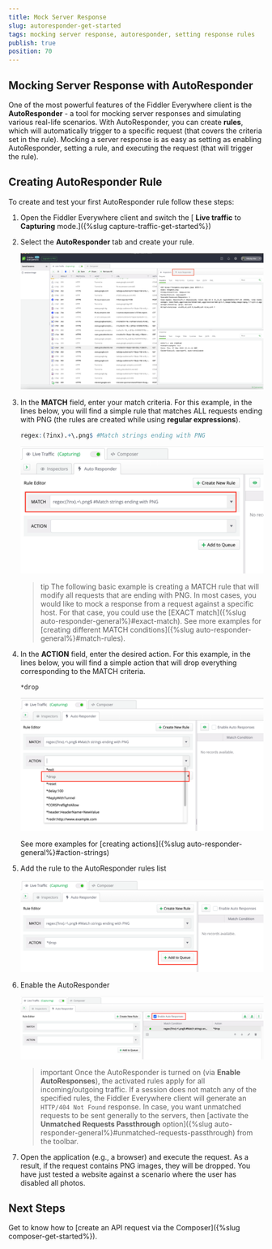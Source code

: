 ```yaml
---
title: Mock Server Response
slug: autoresponder-get-started
tags: mocking server response, autoresponder, setting response rules
publish: true
position: 70
---
```


## Mocking Server Response with AutoResponder

One of the most powerful features of the Fiddler Everywhere client is the **AutoResponder** - a tool for mocking server responses and simulating various real-life scenarios. With AutoResponder, you can create **rules**, which will automatically trigger to a specific request (that covers the criteria set in the rule). Mocking a server response is as easy as setting as enabling AutoResponder, setting a rule, and executing the request (that will trigger the rule).

## Creating AutoResponder Rule

To create and test your first AutoResponder rule follow these steps:

1. Open the Fiddler Everywhere client and switch the [ **Live traffic** to **Capturing** mode.]({%slug capture-traffic-get-started%})

2. Select the **AutoResponder** tab and create your rule. 

    ![AutoResponder button](../images/livetraffic/autoresponder/autoresponder-main-before.png)

3. In the **MATCH** field, enter your match criteria. For this example, in the lines below, you will find a simple rule that matches ALL requests ending with PNG (the rules are created while using **regular expressions**).

    ```r
    regex:(?inx).+\.png$ #Match strings ending with PNG
    ```

    ![AutoResponder button](../images/livetraffic/autoresponder/gs-autoresponder-rule-match.png)

    >tip The following basic example is creating a MATCH rule that will modify all requests that are ending with PNG. In most cases, you would like to mock a response from a request against a specific host. For that case, you could use the [EXACT match]({%slug auto-responder-general%}#exact-match). See more examples for [creating different MATCH conditions]({%slug auto-responder-general%}#match-rules).

4. In the **ACTION** field, enter the desired action. For this example, in the lines below, you will find a simple action that will drop everything corresponding to the MATCH criteria.

    ```*
    *drop
    ```

    ![AutoResponder button](../images/livetraffic/autoresponder/gs-autoresponder-rule-action.png)

    See more examples for [creating actions]({%slug auto-responder-general%}#action-strings)


5. Add the rule to the AutoResponder rules list

    ![AutoResponder button](../images/livetraffic/autoresponder/gs-autoresponder-rule-add.png)

6. Enable the AutoResponder 

    ![AutoResponder button](../images/livetraffic/autoresponder/gs-autoresponder-enable.png)

    >important Once the AutoResponder is turned on (via **Enable AutoResponses**), the activated rules apply for all incoming/outgoing traffic. If a session does not match any of the specified rules, the Fiddler Everywhere client will generate an `HTTP/404 Not Found` response. In case, you want unmatched requests to be sent generally to the servers, then [activate the **Unmatched Requests Passthrough** option]({%slug auto-responder-general%}#unmatched-requests-passthrough) from the toolbar.

6. Open the application (e.g., a browser) and execute the request. As a result, if the request contains PNG images, they will be dropped. You have just tested a website against a scenario where the user has disabled all photos.

## Next Steps

Get to know how to [create an API request via the Composer]({%slug composer-get-started%}).
